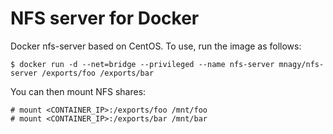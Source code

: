 # NFS server for Docker
Docker nfs-server based on CentOS. To use, run the image as follows:

```
$ docker run -d --net=bridge --privileged --name nfs-server mnagy/nfs-server /exports/foo /exports/bar
```

You can then mount NFS shares:

```
# mount <CONTAINER_IP>:/exports/foo /mnt/foo
# mount <CONTAINER_IP>:/exports/bar /mnt/bar
```
